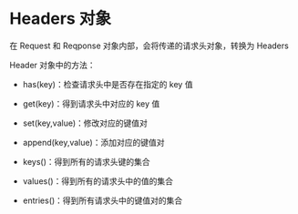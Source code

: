 # Headers 对象

在 Request 和 Reqponse 对象内部，会将传递的请求头对象，转换为 Headers

Header 对象中的方法：

- has(key)：检查请求头中是否存在指定的 key 值

- get(key)：得到请求头中对应的 key 值

- set(key,value)：修改对应的键值对

- append(key,value)：添加对应的键值对

- keys()：得到所有的请求头键的集合

- values()：得到所有的请求头中的值的集合

- entries()：得到所有请求头中的键值对的集合
